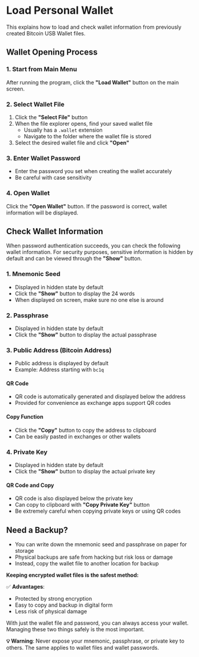 # Load Personal Wallet

This explains how to load and check wallet information from previously created Bitcoin USB Wallet files.

## Wallet Opening Process

### 1. Start from Main Menu

After running the program, click the **"Load Wallet"** button on the main screen.

### 2. Select Wallet File

1. Click the **"Select File"** button
2. When the file explorer opens, find your saved wallet file
   - Usually has a `.wallet` extension
   - Navigate to the folder where the wallet file is stored
3. Select the desired wallet file and click **"Open"**

### 3. Enter Wallet Password

- Enter the password you set when creating the wallet accurately
- Be careful with case sensitivity

### 4. Open Wallet

Click the **"Open Wallet"** button. If the password is correct, wallet information will be displayed.

## Check Wallet Information

When password authentication succeeds, you can check the following wallet information. For security purposes, sensitive information is hidden by default and can be viewed through the **"Show"** button.

### 1. Mnemonic Seed

- Displayed in hidden state by default
- Click the **"Show"** button to display the 24 words
- When displayed on screen, make sure no one else is around

### 2. Passphrase

- Displayed in hidden state by default
- Click the **"Show"** button to display the actual passphrase

### 3. Public Address (Bitcoin Address)

- Public address is displayed by default
- Example: Address starting with `bc1q`

#### QR Code
- QR code is automatically generated and displayed below the address
- Provided for convenience as exchange apps support QR codes

#### Copy Function
- Click the **"Copy"** button to copy the address to clipboard
- Can be easily pasted in exchanges or other wallets

### 4. Private Key

- Displayed in hidden state by default
- Click the **"Show"** button to display the actual private key

#### QR Code and Copy
- QR code is also displayed below the private key
- Can copy to clipboard with **"Copy Private Key"** button
- Be extremely careful when copying private keys or using QR codes

## Need a Backup?
- You can write down the mnemonic seed and passphrase on paper for storage
- Physical backups are safe from hacking but risk loss or damage
- Instead, copy the wallet file to another location for backup

**Keeping encrypted wallet files is the safest method:**

✅ **Advantages**:
- Protected by strong encryption
- Easy to copy and backup in digital form
- Less risk of physical damage

With just the wallet file and password, you can always access your wallet. Managing these two things safely is the most important.

**💡 Warning**: Never expose your mnemonic, passphrase, or private key to others. The same applies to wallet files and wallet passwords.